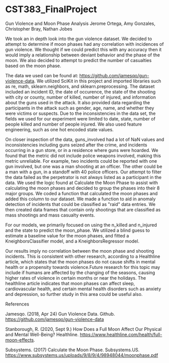 # CST383_FinalProject
Gun Violence and Moon Phase Analysis
Jerome Ortega, Amy Gonzales, Christopher Bray, Nathan Jobes


We took an in depth look into the gun violence dataset. We decided to attempt to determine if moon phases had any correlation with incidences of gun violence. We thought if we could predict this with any accuracy then it would imply a relationship between deviant behavior and the phase of the moon. We also decided to attempt to predict the number of casualties based on the moon phase.

The data we used can be found at: https://github.com/jamesqo/gun-violence-data. We utilized SciKit in this project and imported libraries such as re, math, sklearn.neighbors, and sklearn.preprocessing. The dataset included an incident ID, the date of occurence, the state of the shooting with city or county, number of killed, number of injured, and information about the guns used in the attack. It also provided data regarding the participants in the attack such as gender, age, name, and whether they were victims or suspects. Due to the inconsistencies in the data set, the fields we used for our experiment were limited to date, state, number of people killed and number of people injured. We also used feature engineering, such as one hot encoded state values. 

On closer inspection of the data, guns_involved had a lot of NaN values and inconsistencies including guns seized after the crime, and incidents occurring in a gun store, or in a residence where guns were hoarded. We found that the metric did not include police weapons involved, making this metric unreliable. For example, two incidents could be reported with one gun involved, but one was a man shooting at an officer. The other could be a man with a gun, in a standoff with 40 police officers. Our attempt to filter the data failed as the perpetrator is not always listed as a participant in the data.
We used the logic found at Calculate the Moon Phase to assist with calculating the moon phases and decided to group the phases into their 8 major groups. We coded a function that calculated the moon phases and added this column to our dataset. We made a function to aid in anomaly detection of incidents that could be classified as "raid" data entries. We then created data frames that contain only shootings that are classified as mass shootings and mass casualty events. 

For our models, we primarily focused on using the n_killed and n_injured and the state to predict the moon_phase. We utilized a blind guess to estimate a baseline value for the moon phases, and fitted a KneighborsClassifier model, and a KneighborsRegressor model.

Our results imply no correlation between the moon phase and shooting incidents. This is consistent with other research, according to a Healthline article, which states that the moon phases do not cause shifts in mental health or a propensity towards violence.Future research for this topic may include if humans are affected by the changing of the seasons, causing higher rates of violence in certain months or near the holidays. The healthline article indicates that moon phases can affect sleep, cardiovascular health, and certain mental health disorders such as anxiety and depression, so further study in this area could be useful also.


References

Jamesqo. (2018, Apr 24) Gun Violence Data. Github. https://github.com/jamesqo/gun-violence-data

Stanborough, R. (2020, Sept 9.) How Does a Full Moon Affect Our Physical and Mental Well-Being? Healthline. https://www.healthline.com/health/full-moon-effects. 

Subsystems. (2017) Calculate the Moon Phase. Subsystems.US. https://www.subsystems.us/uploads/9/8/9/4/98948044/moonphase.pdf


